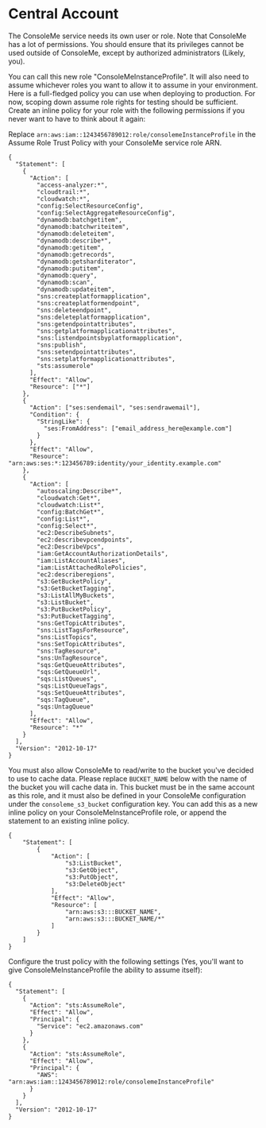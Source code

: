 # Central Account

The ConsoleMe service needs its own user or role. Note that ConsoleMe has a lot of permissions. You should ensure that its privileges cannot be used outside of ConsoleMe, except by authorized administrators \(Likely, you\).

You can call this new role "ConsoleMeInstanceProfile". It will also need to assume whichever roles you want to allow it to assume in your environment. Here is a full-fledged policy you can use when deploying to production. For now, scoping down assume role rights for testing should be sufficient. Create an inline policy for your role with the following permissions if you never want to have to think about it again:

Replace `arn:aws:iam::1243456789012:role/consolemeInstanceProfile` in the Assume Role Trust Policy with your ConsoleMe service role ARN.

```text
{
  "Statement": [
    {
      "Action": [
        "access-analyzer:*",
        "cloudtrail:*",
        "cloudwatch:*",
        "config:SelectResourceConfig",
        "config:SelectAggregateResourceConfig",
        "dynamodb:batchgetitem",
        "dynamodb:batchwriteitem",
        "dynamodb:deleteitem",
        "dynamodb:describe*",
        "dynamodb:getitem",
        "dynamodb:getrecords",
        "dynamodb:getsharditerator",
        "dynamodb:putitem",
        "dynamodb:query",
        "dynamodb:scan",
        "dynamodb:updateitem",
        "sns:createplatformapplication",
        "sns:createplatformendpoint",
        "sns:deleteendpoint",
        "sns:deleteplatformapplication",
        "sns:getendpointattributes",
        "sns:getplatformapplicationattributes",
        "sns:listendpointsbyplatformapplication",
        "sns:publish",
        "sns:setendpointattributes",
        "sns:setplatformapplicationattributes",
        "sts:assumerole"
      ],
      "Effect": "Allow",
      "Resource": ["*"]
    },
    {
      "Action": ["ses:sendemail", "ses:sendrawemail"],
      "Condition": {
        "StringLike": {
          "ses:FromAddress": ["email_address_here@example.com"]
        }
      },
      "Effect": "Allow",
      "Resource": "arn:aws:ses:*:123456789:identity/your_identity.example.com"
    },
    {
      "Action": [
        "autoscaling:Describe*",
        "cloudwatch:Get*",
        "cloudwatch:List*",
        "config:BatchGet*",
        "config:List*",
        "config:Select*",
        "ec2:DescribeSubnets",
        "ec2:describevpcendpoints",
        "ec2:DescribeVpcs",
        "iam:GetAccountAuthorizationDetails",
        "iam:ListAccountAliases",
        "iam:ListAttachedRolePolicies",
        "ec2:describeregions",
        "s3:GetBucketPolicy",
        "s3:GetBucketTagging",
        "s3:ListAllMyBuckets",
        "s3:ListBucket",
        "s3:PutBucketPolicy",
        "s3:PutBucketTagging",
        "sns:GetTopicAttributes",
        "sns:ListTagsForResource",
        "sns:ListTopics",
        "sns:SetTopicAttributes",
        "sns:TagResource",
        "sns:UnTagResource",
        "sqs:GetQueueAttributes",
        "sqs:GetQueueUrl",
        "sqs:ListQueues",
        "sqs:ListQueueTags",
        "sqs:SetQueueAttributes",
        "sqs:TagQueue",
        "sqs:UntagQueue"
      ],
      "Effect": "Allow",
      "Resource": "*"
    }
  ],
  "Version": "2012-10-17"
}
```

You must also allow ConsoleMe to read/write to the bucket you've decided to use to cache data. Please replace `BUCKET_NAME` below with the name of the bucket you will cache data in. This bucket must be in the same account as this role, and it must also be defined in your ConsoleMe configuration under the `consoleme_s3_bucket` configuration key. You can add this as a new inline policy on your ConsoleMeInstanceProfile role, or append the statement to an existing inline policy.

```text
{
	"Statement": [
		{
			"Action": [
				"s3:ListBucket",
				"s3:GetObject",
				"s3:PutObject",
				"s3:DeleteObject"
			],
			"Effect": "Allow",
			"Resource": [
				"arn:aws:s3:::BUCKET_NAME",
				"arn:aws:s3:::BUCKET_NAME/*"
			]
		}
	]
}
```

Configure the trust policy with the following settings \(Yes, you'll want to give ConsoleMeInstanceProfile the ability to assume itself\):

```text
{
  "Statement": [
    {
      "Action": "sts:AssumeRole",
      "Effect": "Allow",
      "Principal": {
        "Service": "ec2.amazonaws.com"
      }
    },
    {
      "Action": "sts:AssumeRole",
      "Effect": "Allow",
      "Principal": {
        "AWS": "arn:aws:iam::1243456789012:role/consolemeInstanceProfile"
      }
    }
  ],
  "Version": "2012-10-17"
}
```

